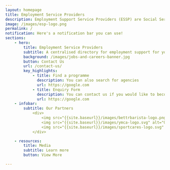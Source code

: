 ```yaml
---
layout: homepage
title: Employment Service Providers
description: Employment Support Service Providers (ESSP) are Social Service Agencies (SSA) which provide employment support such as vocational skills training and employment assistance to our youths
image: /images/esp-logo.png
permalink: /
notification: Here's a notification bar you can use!
sections:
    - hero:
        title: Employment Service Providers
        subtitle: A centralised directory for employment support for youths
        background: /images/jobs-and-careers-banner.jpg 
        button: Contact Us
        url: /contact-us/
        key_highlights:
            - title: Find a programme
              description: You can also search for agencies
              url: https://google.com
            - title: Enquiry Form
              description: You can contact us if you would like to become a ESP
              url: https://google.com
    - infobar:
        subtitle: Our Partners
	    	<div>
	    		<img src="{{site.baseurl}}/images/bettrbarista-logo.png" alt="Board of Architects"/>
	    		<img src="{{site.baseurl}}/images/ymca-logo.svg" alt="GovTech Singapore"/>
	    		<img src="{{site.baseurl}}/images/sportcares-logo.svg" alt="Hotels Licensing Board"/>
	    	</div>

    - resources:
        title: Media
        subtitle: Learn more
        button: View More

---
```

